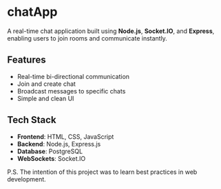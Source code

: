 # chatApp

A real-time chat application built using **Node.js**, **Socket.IO**, and **Express**, enabling users to join rooms and communicate instantly.

## Features

- Real-time bi-directional communication
- Join and create chat
- Broadcast messages to specific chats
- Simple and clean UI

## Tech Stack

- **Frontend**: HTML, CSS, JavaScript
- **Backend**: Node.js, Express.js
- **Database**: PostgreSQL
- **WebSockets**: Socket.IO

P.S. The intention of this project was to learn best practices in web development.
